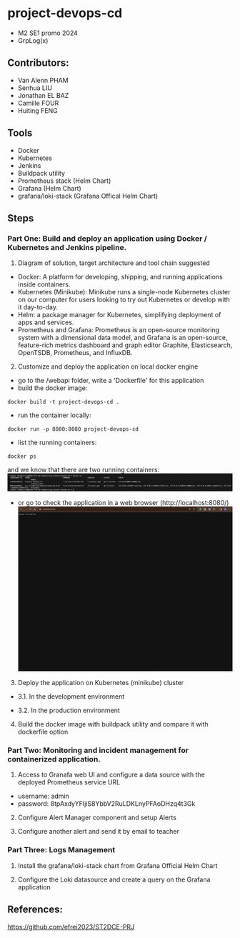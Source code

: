 # project-devops-cd
  - M2 SE1 promo 2024
  - GrpLog(x)

## Contributors: 
  - Van Alenn PHAM
  - Senhua LIU
  - Jonathan EL BAZ
  - Camille FOUR
  - Huiting FENG

## Tools
  - Docker
  - Kubernetes
  - Jenkins
  - Buildpack utility
  - Prometheus stack (Helm Chart)
  - Grafana (Helm Chart)
  - grafana/loki-stack (Grafana Offical Helm Chart)


## Steps
### Part One: Build and deploy an application using Docker / Kubernetes and Jenkins pipeline. 
1. Diagram of solution, target architecture and tool chain suggested

- Docker: A platform for developing, shipping, and running applications inside containers.
- Kubernetes (Minikube): Minikube runs a single-node Kubernetes cluster on our computer for users looking to try out Kubernetes or develop with it day-to-day.
- Helm: a package manager for Kubernetes, simplifying deployment of apps and services.
- Prometheus and Grafana: Prometheus is an open-source monitoring system with a dimensional data model, and Grafana is an open-source, feature-rich metrics dashboard and graph editor Graphite, Elasticsearch, OpenTSDB, Prometheus, and InfluxDB.

2. Customize and deploy the application on local docker engine
- go to the /webapi folder, write a 'Dockerfile' for this application
- build the docker image: 
```
docker build -t project-devops-cd .
```
- run the container locally: 
```
docker run -p 8080:8080 project-devops-cd
```
- list the running containers:
```
docker ps
```
and we know that there are two running containers:
![](/images/1.png)
- or go to check the application in a web browser (http://localhost:8080/) 
![](/images/2.png)


3. Deploy the application on Kubernetes (minikube) cluster
  
  - 3.1. In the development environment

  - 3.2. In the production environment

4. Build the docker image with buildpack utility and compare it with dockerfile option


### Part Two: Monitoring and incident management for containerized application.
1. Access to Granafa web UI and configure a data source with the deployed Prometheus service URL
  - username: admin
  - password: 8tpAxdyYFIjiS8YbbV2RuLDKLnyPFAoDHzq4t3Gk


2. Configure Alert Manager component and setup Alerts


3. Configure another alert and send it by email to teacher


### Part Three: Logs Management
1. Install the grafana/loki-stack chart from Grafana Official Helm Chart

2. Configure the Loki datasource and create a query on the Grafana application



## References:

  https://github.com/efrei2023/ST2DCE-PRJ